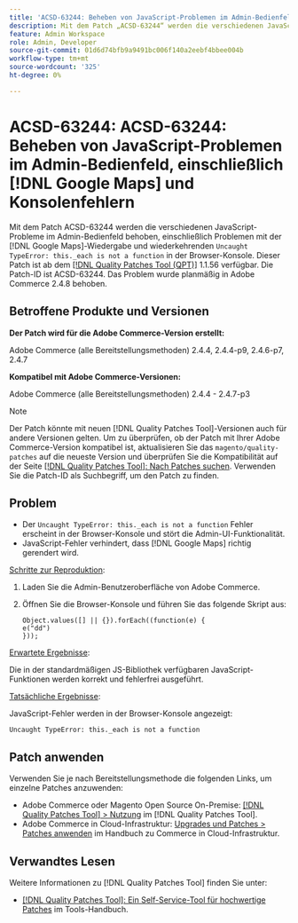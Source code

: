 ```yaml
---
title: 'ACSD-63244: Beheben von JavaScript-Problemen im Admin-Bedienfeld, einschließlich  [!DNL Google Maps] - und Konsolenfehlern'
description: Mit dem Patch „ACSD-63244“ werden die verschiedenen JavaScript-Probleme im Admin-Bedienfeld behoben, einschließlich Problemen mit  [!DNL Google Maps] -Rendering und wiederkehrendem „Uncauth TypeError this“._each is not a function` errors in der Browser-Konsole.
feature: Admin Workspace
role: Admin, Developer
source-git-commit: 01d6d74bfb9a9491bc006f140a2eebf4bbee004b
workflow-type: tm+mt
source-wordcount: '325'
ht-degree: 0%

---
```


# ACSD-63244: ACSD-63244: Beheben von JavaScript-Problemen im Admin-Bedienfeld, einschließlich [!DNL Google Maps] und Konsolenfehlern

Mit dem Patch ACSD-63244 werden die verschiedenen JavaScript-Probleme im Admin-Bedienfeld behoben, einschließlich Problemen mit der [!DNL Google Maps]-Wiedergabe und wiederkehrenden `Uncaught TypeError: this._each is not a function` in der Browser-Konsole. Dieser Patch ist ab dem [[!DNL Quality Patches Tool (QPT)]](/help/tools/quality-patches-tool/quality-patches-tool-to-self-serve-quality-patches.md) 1.1.56 verfügbar. Die Patch-ID ist ACSD-63244. Das Problem wurde planmäßig in Adobe Commerce 2.4.8 behoben.

## Betroffene Produkte und Versionen

**Der Patch wird für die Adobe Commerce-Version erstellt:**

Adobe Commerce (alle Bereitstellungsmethoden) 2.4.4, 2.4.4-p9, 2.4.6-p7, 2.4.7

**Kompatibel mit Adobe Commerce-Versionen:**

Adobe Commerce (alle Bereitstellungsmethoden) 2.4.4 - 2.4.7-p3

>[!NOTE]
>
>Der Patch könnte mit neuen [!DNL Quality Patches Tool]-Versionen auch für andere Versionen gelten. Um zu überprüfen, ob der Patch mit Ihrer Adobe Commerce-Version kompatibel ist, aktualisieren Sie das `magento/quality-patches` auf die neueste Version und überprüfen Sie die Kompatibilität auf der Seite [[!DNL Quality Patches Tool]: Nach Patches suchen](https://experienceleague.adobe.com/tools/commerce-quality-patches/index.html). Verwenden Sie die Patch-ID als Suchbegriff, um den Patch zu finden.

## Problem

* Der `Uncaught TypeError: this._each is not a function` Fehler erscheint in der Browser-Konsole und stört die Admin-UI-Funktionalität.
* JavaScript-Fehler verhindert, dass [!DNL Google Maps] richtig gerendert wird.

<u>Schritte zur Reproduktion</u>:

1. Laden Sie die Admin-Benutzeroberfläche von Adobe Commerce.
1. Öffnen Sie die Browser-Konsole und führen Sie das folgende Skript aus:

   ```
   Object.values([] || {}).forEach((function(e) {  
   e("dd")  
   }));  
   ```

<u>Erwartete Ergebnisse</u>:

Die in der standardmäßigen JS-Bibliothek verfügbaren JavaScript-Funktionen werden korrekt und fehlerfrei ausgeführt.

<u>Tatsächliche Ergebnisse</u>:

JavaScript-Fehler werden in der Browser-Konsole angezeigt:

```
Uncaught TypeError: this._each is not a function
```

## Patch anwenden

Verwenden Sie je nach Bereitstellungsmethode die folgenden Links, um einzelne Patches anzuwenden:

* Adobe Commerce oder Magento Open Source On-Premise: [[!DNL Quality Patches Tool] > Nutzung](/help/tools/quality-patches-tool/usage.md) im [!DNL Quality Patches Tool].
* Adobe Commerce in Cloud-Infrastruktur: [Upgrades und Patches > Patches anwenden](https://experienceleague.adobe.com/docs/commerce-cloud-service/user-guide/develop/upgrade/apply-patches.html) im Handbuch zu Commerce in Cloud-Infrastruktur.

## Verwandtes Lesen

Weitere Informationen zu [!DNL Quality Patches Tool] finden Sie unter:

* [[!DNL Quality Patches Tool]: Ein Self-Service-Tool für hochwertige Patches](/help/tools/quality-patches-tool/quality-patches-tool-to-self-serve-quality-patches.md) im Tools-Handbuch.
